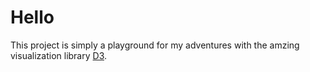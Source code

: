 Hello
============
This project is simply a playground for my adventures with the amzing visualization library [D3](http://d3js.org).
